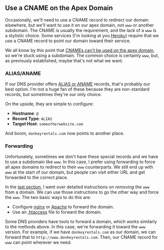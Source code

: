 ## Use a CNAME on the Apex Domain

Occasionally, we'll need to use a CNAME record to redirect our domain elsewhere, but we'll want to use it on our apex domain, not `www` or another subdomain. The CNAME is usually the requirement, and the lack of a `www` is a stylistic choice. Some services (I'm looking at you [Heroku](https://devcenter.heroku.com/articles/custom-domains#definitions)) require that we use a CNAME record to point our domain toward their service.

We all know by this point that [CNAMEs can't be used on the apex domain](#when-to-use-cnames), so we're stuck using a subdomain. The common choice is certainly `www`, but, as previously established, maybe that's not what we want.

### ALIAS/ANAME

If our DNS provider offers [ALIAS or ANAME](#alias-or-aname) records, that's probably our best option. I'm not a huge fan of these because they are non-standard records, but sometimes they're our only choice.

On the upside, they are simple to configure:

* **Hostname**: `@`
* **Record Type**: `ALIAS`
* **Target Host**: `someotherwebsite.com`

And boom, `donkeyrentals.com` now points to another place.

### Forwarding

Unfortunately, sometimes we don't have these special records and we have to use a subdomain like `www`. In this case, I prefer using forwarding to force all apex domains to redirect to their `www` counterparts. We still end up with `www` at the start of our domain, but people can visit either URL and get forwarded to the correct place.

In the [last section](#remove-www-from-a-domain), I went over detailed instructions on _removing_ the `www` from a domain. We can use those instructions to go the other way and force the `www`. The two basic ways to do this are:

* Configure [nginx](#nginx) or [Apache](#apache) to forward the domain.
* Use an [.htaccess](#htaccess) file to forward the domain.

Some DNS providers have tools to forward a domain, which works similarly to the methods above. In this case, we're forwarding it toward the `www` version. For example, if we have `donkeyrentals.com` as our domain, we can forward that to `http://www.donkeyrentals.com`. Then, our CNAME record for `www` can point wherever we need.
